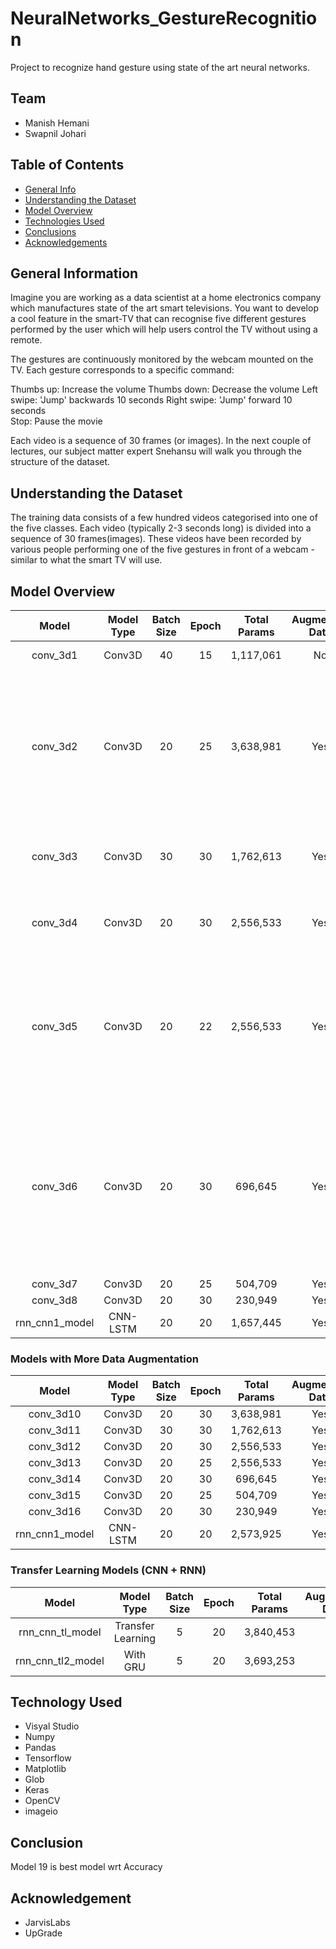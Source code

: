 # NeuralNetworks_GestureRecognition
Project to recognize  hand gesture using state of the art neural networks.

## Team
- Manish Hemani
- Swapnil Johari

## Table of Contents
* [General Info](#general-information)
* [Understanding the Dataset](#understanding-the-dataset)
* [Model Overview](#model-overview)
* [Technologies Used](#technology-used)
* [Conclusions](#conclusions)
* [Acknowledgements](#acknowledgements)

## General Information
Imagine you are working as a data scientist at a home electronics company which manufactures state of the art smart televisions. You want to develop a cool feature in the smart-TV that can recognise five different gestures performed by the user which will help users control the TV without using a remote.

The gestures are continuously monitored by the webcam mounted on the TV. Each gesture corresponds to a specific command:

Thumbs up:  Increase the volume
Thumbs down: Decrease the volume
Left swipe: 'Jump' backwards 10 seconds
Right swipe: 'Jump' forward 10 seconds  
Stop: Pause the movie

Each video is a sequence of 30 frames (or images). In the next couple of lectures, our subject matter expert Snehansu will walk you through the structure of the dataset.

## Understanding the Dataset
The training data consists of a few hundred videos categorised into one of the five classes. Each video (typically 2-3 seconds long) is divided into a sequence of 30 frames(images). These videos have been recorded by various people performing one of the five gestures in front of a webcam - similar to what the smart TV will use. 


## Model Overview

|    **Model**   | **Model Type** | **Batch Size** | **Epoch** | **Total Params** | **Augmented Data** | **Model Size** | **Loss** | **Acuracy** |                                                                     **Comment**                                                                     |
|:--------------:|:--------------:|:--------------:|:---------:|:----------------:|:------------------:|:--------------:|:--------:|:-----------:|:---------------------------------------------------------------------------------------------------------------------------------------------------:|
|    conv_3d1    |     Conv3D     |       40       |     15    |     1,117,061    |         No         |      13.2      |    10%   |     99%     | Overfitting model                                                                                                                                   |
|    conv_3d2    |     Conv3D     |       20       |     25    |     3,638,981    |         Yes        |      42.7      |    31%   |     89%     | Model is not over-fitting. Observed minor oscillations in loss so will   try reducing parameters, by lowering the learning rate to 0.0002            |
|    conv_3d3    |     Conv3D     |       30       |     30    |     1,762,613    |         Yes        |      20.7      |    75%   |     72%     | Results looks stable .by reducing    parameter size by half.                                                                                        |
|    conv_3d4    |     Conv3D     |       20       |     30    |     2,556,533    |         Yes        |      30.1      |    39%   |     86%     | By Adding more layers, model becomes over-fitting.                                                                                                     |
|    conv_3d5    |     Conv3D     |       20       |     22    |     2,556,533    |         Yes        |      30.1      |    38%   |     85%     | After Adding dropouts , validation accuracy is reduced as its not to   learn generalizable features and its further over-fitting                    |
|    conv_3d6    |     Conv3D     |       20       |     30    |      696,645     |         Yes        |       8.2      |    55%   |     81%     | Reducing the number of network parameters by reducing image resolution/   filter size and dense layer neurons. Comparably good validation accuracy. |
|    conv_3d7    |     Conv3D     |       20       |     25    |      504,709     |         Yes        |        6       |    59%   |     78%     |                                                                                                                                                     |
|    conv_3d8    |     Conv3D     |       20       |     30    |      230,949     |         Yes        |       2.8      |    98%   |     61%     |                                                                                                                                                     |
| rnn_cnn1_model |    CNN-LSTM    |       20       |     20    |     1,657,445    |         Yes        |      19.5      |    18%   |     95%     | Model is over-fitting.                                                                                                                              |

### Models with More Data Augmentation

|    **Model**   | **Model Type** | **Batch Size** | **Epoch** | **Total Params** | **Augmented Data** | **Model Size** | **Loss** | **Acuracy** |
|:--------------:|:--------------:|:--------------:|:---------:|:----------------:|:------------------:|:--------------:|:--------:|:-----------:|
|    conv_3d10   |     Conv3D     |       20       |     30    |     3,638,981    |         Yes        |      42.7      |    45%   |     82%     |
|    conv_3d11   |     Conv3D     |       30       |     30    |     1,762,613    |         Yes        |      20.7      |    85%   |     68%     |
|    conv_3d12   |     Conv3D     |       20       |     30    |     2,556,533    |         Yes        |      30.1      |    56%   |     80%     |
|    conv_3d13   |     Conv3D     |       20       |     25    |     2,556,533    |         Yes        |      30.1      |    87%   |     67%     |
|    conv_3d14   |     Conv3D     |       20       |     30    |      696,645     |         Yes        |       8.2      |    47%   |     84%     |
|    conv_3d15   |     Conv3D     |       20       |     25    |      504,709     |         Yes        |        6       |    54%   |     80%     |
|    conv_3d16   |     Conv3D     |       20       |     30    |      230,949     |         Yes        |       2.8      |    85%   |     68%     |
| rnn_cnn1_model |    CNN-LSTM    |       20       |     20    |     2,573,925    |         Yes        |      30.2      |    23%   |     94%     |

### Transfer Learning Models (CNN + RNN)
|     **Model**     |   **Model Type**  | **Batch Size** | **Epoch** | **Total Params** | **Augmented Data** | **Model Size** | **Loss** | **Acuracy** |
|:-----------------:|:-----------------:|:--------------:|:---------:|:----------------:|:------------------:|:--------------:|:--------:|:-----------:|
| rnn_cnn_tl_model  | Transfer Learning | 5              | 20        | 3,840,453        | Yes                | 19.9           | 4%       | 99%         |
| rnn_cnn_tl2_model | With GRU          | 5              | 20        | 3,693,253        | Yes                | 43.4           | 1%       | 100%        |

## Technology Used

- Visyal Studio
- Numpy
- Pandas
- Tensorflow
- Matplotlib
- Glob
- Keras
- OpenCV
- imageio

## Conclusion

Model 19 is best model wrt Accuracy

## Acknowledgement
- JarvisLabs
- UpGrade